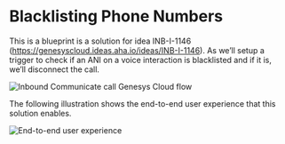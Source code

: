 # Blacklisting Phone Numbers

This is a blueprint is a solution for idea INB-I-1146 (https://genesyscloud.ideas.aha.io/ideas/INB-I-1146). As we’ll setup a trigger to check if an ANI on a voice interaction is blacklisted and if it is, we’ll disconnect the call.

![Inbound Communicate call Genesys Cloud flow](images/ani-blacklist-workflow.png "Genesys Cloud Inbound Communicate Call")

The following illustration shows the end-to-end user experience that this solution enables.

![End-to-end user experience](images/ani-blacklist-demo.gif "End-to-end user experience")
